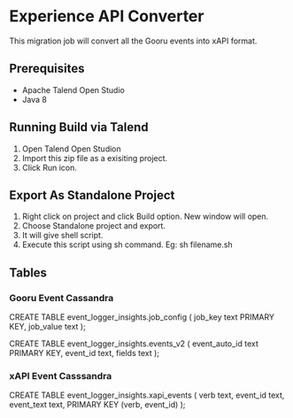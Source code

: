 # Experience API Converter
This migration job will convert all the Gooru events into xAPI format.

## Prerequisites

- Apache Talend Open Studio
- Java 8

## Running Build via Talend
1. Open Talend Open Studion
2. Import this zip file as a exisiting project.
3. Click Run icon.

## Export As Standalone Project
1. Right click on project and click Build option. New window will open.
2. Choose Standalone project and export.
3. It will give shell script.
4. Execute this script using sh command. Eg: sh filename.sh

## Tables

### Gooru Event Cassandra

CREATE TABLE event_logger_insights.job_config (
    job_key text PRIMARY KEY,
    job_value text
);

CREATE TABLE event_logger_insights.events_v2 (
    event_auto_id text PRIMARY KEY,
    event_id text,
    fields text
);

### xAPI Event Casssandra

CREATE TABLE event_logger_insights.xapi_events (
    verb text,
    event_id text,
    event_text text,
    PRIMARY KEY (verb, event_id)
);
